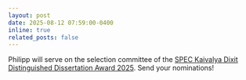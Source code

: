 ```yaml
---
layout: post
date: 2025-08-12 07:59:00-0400
inline: true
related_posts: false
---
```


Philipp will serve on the selection committee of the [SPEC Kaivalya Dixit Distinguished Dissertation Award 2025](https://research.spec.org/awards/call-for-nominations/). Send your nominations!